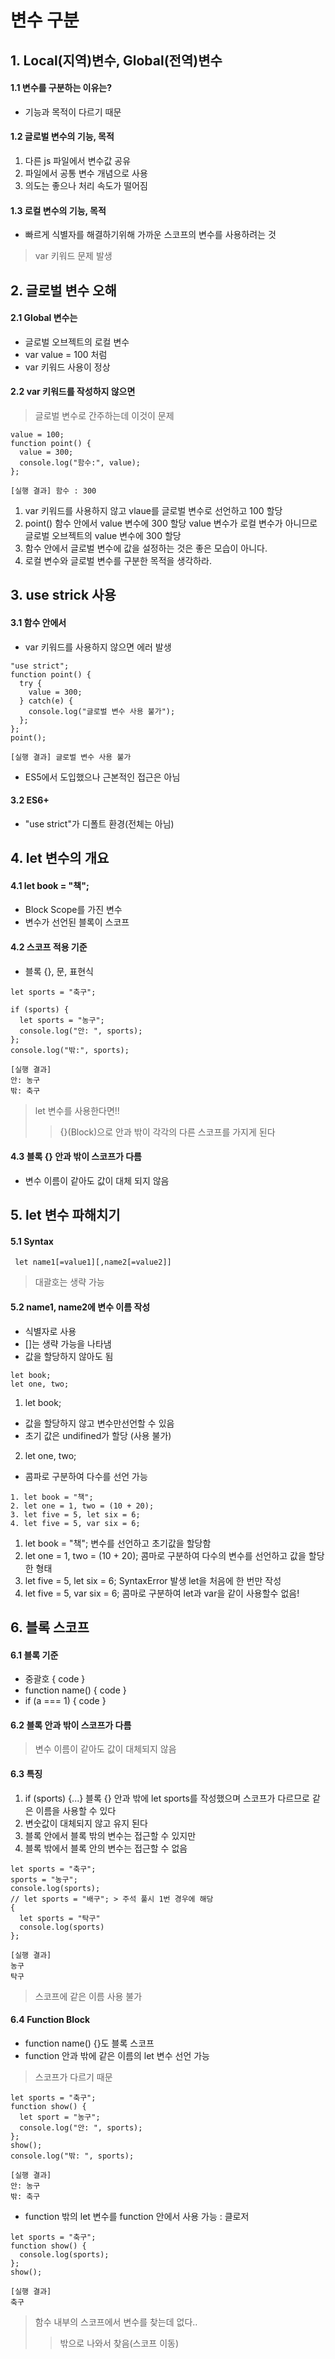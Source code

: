 # 변수 구분

## 1. Local(지역)변수, Global(전역)변수

#### 1.1 변수를 구분하는 이유는?
- 기능과 목적이 다르기 때문

#### 1.2 글로벌 변수의 기능, 목적
 1. 다른 js 파일에서 변수값 공유
 2. 파일에서 공통 변수 개념으로 사용
 3. 의도는 좋으나 처리 속도가 떨어짐
#### 1.3 로컬 변수의 기능, 목적
 - 빠르게 식별자를 해결하기위해 
   가까운 스코프의 변수를 사용하려는 것

> var 키워드 문제 발생

## 2. 글로벌 변수 오해
#### 2.1 Global 변수는
- 글로벌 오브젝트의 로컬 변수
- var value = 100 처럼
- var 키워드 사용이 정상
#### 2.2 var 키워드를 작성하지 않으면
> 글로벌 변수로 간주하는데 이것이 문제 
```
value = 100;
function point() {
  value = 300;
  console.log("함수:", value);
};

[실행 결과] 함수 : 300

```
1. var 키워드를 사용하지 않고
   vlaue를 글로벌 변수로 선언하고 100 할당
2. point() 함수 안에서 value 변수에 300 할당
   value 변수가 로컬 변수가 아니므로
   글로벌 오브젝트의 value 변수에 300 할당
3. 함수 안에서 글로벌 변수에
   값을 설정하는 것은 좋은 모습이 아니다.
4. 로컬 변수와 글로벌 변수를
   구분한 목적을 생각하라.

## 3. use strick 사용
#### 3.1 함수 안에서
- var 키워드를 사용하지 않으면 에러 발생
```
"use strict";
function point() {
  try {
    value = 300;
  } catch(e) {
    console.log("글로벌 변수 사용 불가");
  };
};
point();

[실행 결과] 글로벌 변수 사용 불가
```
- ES5에서 도입했으나 근본적인 접근은 아님
#### 3.2 ES6+
- "use strict"가 디폴트 환경(전체는 아님)

## 4. let 변수의 개요
#### 4.1 let book = "책";
- Block Scope를 가진 변수
- 변수가 선언된 블록이 스코프
#### 4.2 스코프 적용 기준
- 블록 {}, 문, 표현식
```
let sports = "축구";

if (sports) {
  let sports = "농구";
  console.log("안: ", sports);
};
console.log("밖:", sports);

[실행 결과]
안: 농구
밖: 축구
```
> let 변수를 사용한다면!!
>> {}(Block)으로 안과 밖이 각각의 다른 스코프를 가지게 된다
#### 4.3 블록 {} 안과 밖이 스코프가 다름
- 변수 이름이 같아도 값이 대체 되지 않음

## 5. let 변수 파해치기
#### 5.1 Syntax
```
 let name1[=value1][,name2[=value2]] 
```
> 대괄호는 생략 가능
#### 5.2 name1, name2에 변수 이름 작성
- 식별자로 사용
- []는 생략 가능을 나타냄
- 값을 할당하지 않아도 됨
```
let book;
let one, two;
```
1. let book;
- 값을 할당하지 않고 변수만선언할 수 있음
- 초기 값은 undifined가 할당 (사용 불가)
2. let one, two;
- 콤파로 구분하여 다수를 선언 가능
```
1. let book = "책";
2. let one = 1, two = (10 + 20);
3. let five = 5, let six = 6;
4. let five = 5, var six = 6;
```
1. let book = "책";
  변수를 선언하고 초기값을 할당함
2. let one = 1, two = (10 + 20);
  콤마로 구분하여 다수의 변수를 선언하고
  값을 할당한 형태
3. let five = 5, let six = 6;
  SyntaxError 발생
  let을 처음에 한 번만 작성
4. let five = 5, var six = 6;
  콤마로 구분하여
  let과 var을 같이 사용할수 없음!

## 6. 블록 스코프
#### 6.1 블록 기준
- 중괄호 { code }
- function name() { code }
- if (a === 1) { code }
#### 6.2 블록 안과 밖이 스코프가 다름
> 변수 이름이 같아도 값이 대체되지 않음
#### 6.3 특징
1. if (sports) {...}
  블록 {} 안과 밖에 let sports를 작성했으며
  스코프가 다르므로
  같은 이름을 사용할 수 있다
2. 변숫값이 대체되지 않고 유지 된다
3. 블록 안에서 블록 밖의 변수는 접근할 수 있지만
4. 블록 밖에서 블록 안의 변수는 접근할 수 없음
```
let sports = "축구";
sports = "농구";
console.log(sports);
// let sports = "배구"; > 주석 풀시 1번 경우에 해당
{
  let sports = "탁구"
  console.log(sports)
};

[실행 결과]
농구
탁구
```
> 스코프에 같은 이름 사용 불가
#### 6.4 Function Block
- function name() {}도 블록 스코프
- function 안과 밖에 같은 이름의 let 변수 선언 가능
> 스코프가 다르기 때문
```
let sports = "축구";
function show() {
  let sport = "농구";
  console.log("안: ", sports);
};
show();
console.log("밖: ", sports);

[실행 결과]
안: 농구
밖: 축구
```
- function 밖의 let 변수를 function 안에서 사용 가능 : 클로저
```
let sports = "축구";
function show() {
  console.log(sports);
};
show();

[실행 결과]
축구
```
> 함수 내부의 스코프에서 변수를 찾는데 없다..
>> 밖으로 나와서 찾음(스코프 이동)
